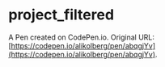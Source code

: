 # project_filtered

A Pen created on CodePen.io. Original URL: [https://codepen.io/alikolberg/pen/abqgjYv](https://codepen.io/alikolberg/pen/abqgjYv).

